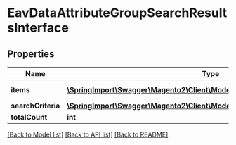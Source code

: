 # EavDataAttributeGroupSearchResultsInterface

## Properties
Name | Type | Description | Notes
------------ | ------------- | ------------- | -------------
**items** | [**\SpringImport\Swagger\Magento2\Client\Model\EavDataAttributeGroupInterface[]**](EavDataAttributeGroupInterface.md) | Attribute sets list. | 
**searchCriteria** | [**\SpringImport\Swagger\Magento2\Client\Model\FrameworkSearchCriteriaInterface**](FrameworkSearchCriteriaInterface.md) |  | 
**totalCount** | **int** | Total count. | 

[[Back to Model list]](../README.md#documentation-for-models) [[Back to API list]](../README.md#documentation-for-api-endpoints) [[Back to README]](../README.md)


